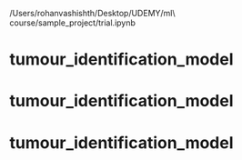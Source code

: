 /Users/rohanvashishth/Desktop/UDEMY/ml\ course/sample_project/trial.ipynb
# tumour_identification_model
# tumour_identification_model
# tumour_identification_model
